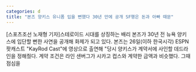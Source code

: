 ```yaml
---
categories: d
title: "본즈 양키스 유니폼 입을 뻔했다 30년 만에 공개 SF행은 돈과 아빠 때문"
---
```

[스포츠조선 노재형 기자]스테로이드 시대를 상징하는 배리 본즈가 30년 전 뉴욕 양키스에 입단할 뻔한 사연을 공개해 화제가 되고 있다. 본즈는 26일(이하 한국시각) ESPN 팟캐스트 "KayRod Cast"에 영상으로 출연해 "당시 양키스가 계약서에 사인할 데드라인을 정해줬다. 계약 조건은 라인 샌버그가 시카고 컵스와 계약한 금액과 비슷했다. 그때 점심을